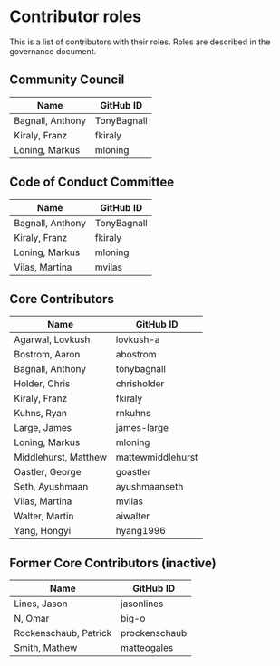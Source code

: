 Contributor roles
=================

This is a list of contributors with their roles.
Roles are described in the governance document.

Community Council
-----------------

| Name | GitHub ID |
|------|-----------|
| Bagnall, Anthony | TonyBagnall |
| Kiraly, Franz | fkiraly | 
| Loning, Markus | mloning |

Code of Conduct Committee
-------------------------

| Name | GitHub ID |
|------|-----------|
| Bagnall, Anthony | TonyBagnall |
| Kiraly, Franz | fkiraly | 
| Loning, Markus | mloning |
| Vilas, Martina | mvilas |

Core Contributors
-----------------

| Name | GitHub ID |
|------|-----------|
| Agarwal, Lovkush | lovkush-a |
| Bostrom, Aaron | abostrom |
| Bagnall, Anthony | tonybagnall |
| Holder, Chris | chrisholder |
| Kiraly, Franz | fkiraly |
| Kuhns, Ryan | rnkuhns |
| Large, James | james-large |
| Loning, Markus | mloning |
| Middlehurst, Matthew | mattewmiddlehurst | 
| Oastler, George | goastler |
| Seth, Ayushmaan | ayushmaanseth |
| Vilas, Martina | mvilas |
| Walter, Martin | aiwalter |
| Yang, Hongyi | hyang1996 |


Former Core Contributors (inactive)
-----------------------------------

| Name | GitHub ID |
|------|-----------|
| Lines, Jason | jasonlines |
| N, Omar | big-o |
| Rockenschaub, Patrick | prockenschaub |
| Smith, Mathew | matteogales |


